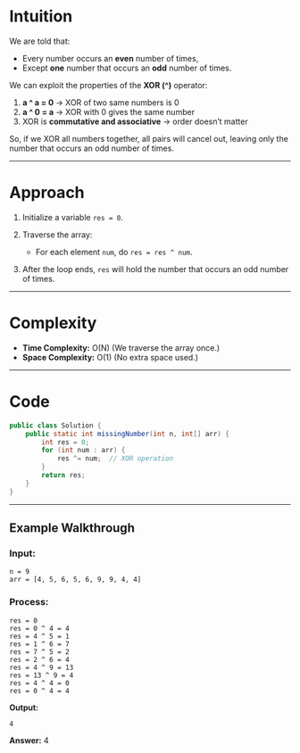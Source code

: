 # Intuition

We are told that:

* Every number occurs an **even** number of times,
* Except **one** number that occurs an **odd** number of times.

We can exploit the properties of the **XOR (^)** operator:

1. **a ^ a = 0** → XOR of two same numbers is 0
2. **a ^ 0 = a** → XOR with 0 gives the same number
3. XOR is **commutative and associative** → order doesn’t matter

So, if we XOR all numbers together, all pairs will cancel out, leaving only the number that occurs an odd number of times.

---

# Approach

1. Initialize a variable `res = 0`.
2. Traverse the array:

   * For each element `num`, do `res = res ^ num`.
3. After the loop ends, `res` will hold the number that occurs an odd number of times.

---

# Complexity

* **Time Complexity:** O(N)
  (We traverse the array once.)
* **Space Complexity:** O(1)
  (No extra space used.)

---

# Code

```java
public class Solution {
    public static int missingNumber(int n, int[] arr) {
        int res = 0;
        for (int num : arr) {
            res ^= num;  // XOR operation
        }
        return res;
    }
}
```

---

## Example Walkthrough

### Input:

```
n = 9
arr = [4, 5, 6, 5, 6, 9, 9, 4, 4]
```

### Process:

```
res = 0
res = 0 ^ 4 = 4
res = 4 ^ 5 = 1
res = 1 ^ 6 = 7
res = 7 ^ 5 = 2
res = 2 ^ 6 = 4
res = 4 ^ 9 = 13
res = 13 ^ 9 = 4
res = 4 ^ 4 = 0
res = 0 ^ 4 = 4
```

**Output:**

```
4
```

**Answer:** 4
